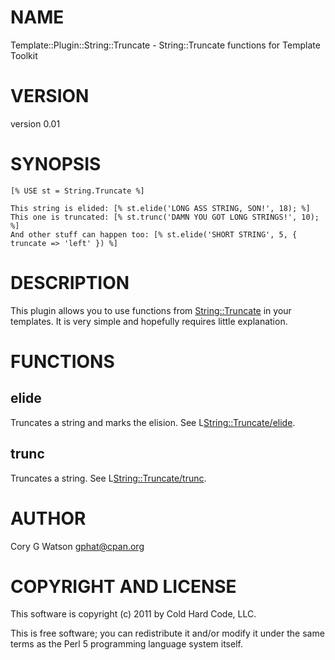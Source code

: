 # NAME

Template::Plugin::String::Truncate - String::Truncate functions for Template Toolkit

# VERSION

version 0.01

# SYNOPSIS

    [% USE st = String.Truncate %]

    This string is elided: [% st.elide('LONG ASS STRING, SON!', 18); %]
    This one is truncated: [% st.trunc('DAMN YOU GOT LONG STRINGS!', 10); %]
    And other stuff can happen too: [% st.elide('SHORT STRING', 5, { truncate => 'left' }) %]

# DESCRIPTION

This plugin allows you to use functions from [String::Truncate](http://search.cpan.org/perldoc?String::Truncate) in your templates.
It is very simple and hopefully requires little explanation.  

# FUNCTIONS

## elide

Truncates a string and marks the elision.  See L<String::Truncate/elide>.

## trunc

Truncates a string.  See L<String::Truncate/trunc>.

# AUTHOR

Cory G Watson <gphat@cpan.org>

# COPYRIGHT AND LICENSE

This software is copyright (c) 2011 by Cold Hard Code, LLC.

This is free software; you can redistribute it and/or modify it under
the same terms as the Perl 5 programming language system itself.